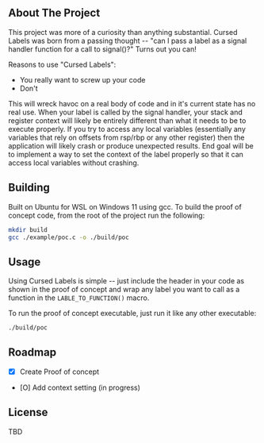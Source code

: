## About The Project

This project was more of a curiosity than anything substantial. Cursed Labels was born from a passing thought -- "can I pass a label as a signal handler function for a call to signal()?" Turns out you can!

Reasons to use "Cursed Labels":
* You really want to screw up your code
* Don't

This will wreck havoc on a real body of code and in it's current state has no real use. When your label is called by the signal handler, your stack and register context will likely be entirely different than what it needs to be to execute properly. If you try to access any local variables (essentially any variables that rely on offsets from rsp/rbp or any other register) then the application will likely crash or produce unexpected results. End goal will be to implement a way to set the context of the label properly so that it can access local variables without crashing.

## Building
Built on Ubuntu for WSL on Windows 11 using gcc. To build the proof of concept code, from the root of the project run the following:
```sh
mkdir build
gcc ./example/poc.c -o ./build/poc
```

## Usage

Using Cursed Labels is simple -- just include the header in your code as shown in the proof of concept and wrap any label you want to call as a function in the `LABLE_TO_FUNCTION()` macro.

To run the proof of concept executable, just run it like any other executable:
```sh
./build/poc
```

## Roadmap

- [X] Create Proof of concept
- [O] Add context setting (in progress)

## License

TBD